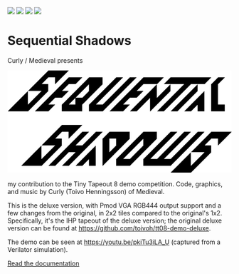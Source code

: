 ![](../../workflows/gds/badge.svg) ![](../../workflows/docs/badge.svg) ![](../../workflows/test/badge.svg) ![](../../workflows/fpga/badge.svg)

Sequential Shadows
==================
Curly / Medieval presents

![Sequential Shadows logo](docs/sequential-shadows.png)

my contribution to the Tiny Tapeout 8 demo competition.
Code, graphics, and music by Curly (Toivo Henningsson) of Medieval.

This is the deluxe version, with Pmod VGA RGB444 output support and a few changes from the original, in 2x2 tiles compared to the original's 1x2. Specifically, it's the IHP tapeout of the deluxe version; the original deluxe version can be found at https://github.com/toivoh/tt08-demo-deluxe.

The demo can be seen at https://youtu.be/pkiTu3iLA_U (captured from a Verilator simulation).

[Read the documentation](docs/info.md)
